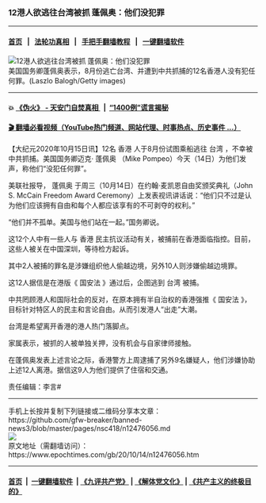 ### 12港人欲逃往台湾被抓 蓬佩奥：他们没犯罪
------------------------

#### [首页](https://github.com/gfw-breaker/banned-news3/blob/master/README.md) &nbsp;&nbsp;|&nbsp;&nbsp; [法轮功真相](https://github.com/begood0513/basic/blob/master/README.md)  &nbsp;&nbsp;|&nbsp;&nbsp; [手把手翻墙教程](https://github.com/gfw-breaker/guides/wiki)  &nbsp;&nbsp;|&nbsp;&nbsp; [一键翻墙软件](https://github.com/gfw-breaker/nogfw/blob/master/README.md)  



<div><img alt="12港人欲逃往台湾被抓 蓬佩奥：他们没犯罪" class="attachment-djy_600_400 size-djy_600_400 wp-post-image" src="https://i.epochtimes.com/assets/uploads/2020/10/GettyImages-1097914356-600x400.jpg"/>
<div class="caption">
 美国国务卿蓬佩奥表示，8月份逃亡台湾、并遭到中共抓捕的12名香港人没有犯任何罪。(Laszlo Balogh/Getty images)
</div></div><hr/>

#### 💥 [《伪火》 - 天安门自焚真相 ](http://158.247.195.190:10000/videos/blog/weihuo.html)&nbsp; |&nbsp; [“1400例”谎言揭秘  ](http://158.247.195.190:10000/videos/blog/jiexi1400.html)

#### [ 🎬  翻墙必看视频（YouTube热门频道、网站代理、时事热点、历史事件 ...）](https://github.com/gfw-breaker/links/blob/master/banned.md)

<div><p>
 【大纪元2020年10月15日讯】12名
 <ok href="https://www.epochtimes.com/gb/tag/%E9%A6%99%E6%B8%AF.html">
  香港
 </ok>
 人于8月份试图乘船逃往
 <ok href="https://www.epochtimes.com/gb/tag/%E5%8F%B0%E6%B9%BE.html">
  台湾
 </ok>
 ，不幸被中共抓捕。美国国务卿迈克·
 <ok href="https://www.epochtimes.com/gb/tag/%E8%93%AC%E4%BD%A9%E5%A5%A5.html">
  蓬佩奥
 </ok>
 （Mike Pompeo）今天（14日）为他们发声，称他们“没犯任何罪”。
</p>
<p>
 美联社报导，
 <ok href="https://www.epochtimes.com/gb/tag/%E8%93%AC%E4%BD%A9%E5%A5%A5.html">
  蓬佩奥
 </ok>
 于周三（10月14日）在约翰·麦凯恩自由奖颁奖典礼（John S. McCain Freedom Award Ceremony）上发表视讯讲话说：“他们只不过是认为他们应该拥有自由和每个人都应该享有的不可剥夺的权利。”
</p>
<p>
 “他们并不孤单。美国与他们站在一起。”国务卿说。
</p>
<p>
 这12个人中有一些人与
 <ok href="https://www.epochtimes.com/gb/tag/%E9%A6%99%E6%B8%AF.html">
  香港
 </ok>
 民主抗议活动有关，被捕前在香港面临指控。目前，这些人被关在中国深圳，等待检方起诉。
</p>
<p>
 其中2人被捕的罪名是涉嫌组织他人偷越边境，另外10人则涉嫌偷越边境罪。
</p>
<p>
 这12人据信是在港版《
 <ok href="https://www.epochtimes.com/gb/tag/%E5%9B%BD%E5%AE%89%E6%B3%95.html">
  国安法
 </ok>
 》通过后，企图逃到
 <ok href="https://www.epochtimes.com/gb/tag/%E5%8F%B0%E6%B9%BE.html">
  台湾
 </ok>
 被捕。
</p>
<p>
 中共罔顾港人和国际社会的反对，在原本拥有半自治权的香港强推《
 <ok href="https://www.epochtimes.com/gb/tag/%E5%9B%BD%E5%AE%89%E6%B3%95.html">
  国安法
 </ok>
 》，目标针对特区人的民主和言论自由。从而引发港人“出走”大潮。
</p>
<p>
 台湾是希望离开香港的港人热门落脚点。
</p>
<p>
 家属表示，被抓的人被单独关押，没有机会与自家律师接触。
</p>
<p>
 在蓬佩奥发表上述言论之际，香港警方上周逮捕了另外9名嫌疑人，他们涉嫌协助上述12人离港。据信这9人为他们提供了住宿和交通。
</p>
<p>
 责任编辑：李言#
</p>
</div>
<hr/>
手机上长按并复制下列链接或二维码分享本文章：<br/>
https://github.com/gfw-breaker/banned-news3/blob/master/pages/nsc418/n12476056.md <br/>
<a href='https://github.com/gfw-breaker/banned-news3/blob/master/pages/nsc418/n12476056.md'><img src='https://github.com/gfw-breaker/banned-news3/blob/master/pages/nsc418/n12476056.md.png'/></a> <br/>
原文地址（需翻墙访问）：https://www.epochtimes.com/gb/20/10/14/n12476056.htm


------------------------
#### [首页](https://github.com/gfw-breaker/banned-news3/blob/master/README.md) &nbsp;|&nbsp; [一键翻墙软件](https://github.com/gfw-breaker/nogfw/blob/master/README.md) &nbsp;| [《九评共产党》](https://github.com/gfw-breaker/9ping.md/blob/master/README.md#九评之一评共产党是什么) | [《解体党文化》](https://github.com/gfw-breaker/jtdwh.md/blob/master/README.md) | [《共产主义的终极目的》](https://github.com/gfw-breaker/gczydzjmd.md/blob/master/README.md)


<img src='http://gfw-breaker.win/banned-news3/pages/nsc418/n12476056.md' width='0px' height='0px'/>